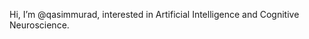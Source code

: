Hi, I’m @qasimmurad, interested in Artificial Intelligence and Cognitive Neuroscience. 


<!---
qasimmurad/qasimmurad is a ✨ special ✨ repository because its `README.md` (this file) appears on your GitHub profile.
You can click the Preview link to take a look at your changes.
--->
